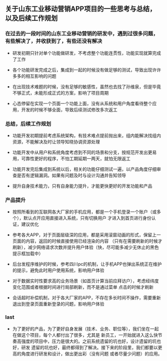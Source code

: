 ## 关于山东工业移动营销APP项目的一些思考与总结，以及后续工作规划

### 在过去的一段时间的山东工业移动营销的研发中，遇到过很多问题，有些解决了，并收获到了，有些还没有解决

- 研发初期只针对单个功能做研发，不考虑整个功能连贯性，功能实现就算完成了工作

- 各个功能研发完成之后，集成到一起的时候没有做足够的测试，导致出现许许多多的相互影响的问题

- 在出现技术难题的时候，没有足够的敏感性，虽然也去找了孙维泉，但是毕竟不够正式，未能形成正式的方案，影响了项目周期

- 心态停留在实现一个页面一个功能上面，没有从系统和用户角度看待整个应用，开发的时候不够全面，导致后续测试修改多次返工

### 总结，后续工作规划

- 功能开发初期提前考虑系统架构，有技术难点提前抛出来，组内能解决找组内资源，不能解决及时让领导知晓协调资源处理

- 功能开发中从用户和系统角度考虑到不同的场景和分支，按规范开发出更易用，可靠性更好的程序，不怕工期延期一两天，就怕无限返工

- 功能开发完后集成到系统以后，相关的功能仔细测试一遍，以产品角度仔细审查是否有逻辑漏洞。如果有问题及时与设计沟通并告知领导

- 提升自身技术能力，只有自身能力提升，才能更快更好的开发功能和产品


### 产品提升

- 按照所看到的互联网各大厂家的手机应用，都是一个手机登录一个账户（或多个），默认点开应用直接进入系统，只有切换用户
	才进入到首页进行身份认证，建议优化

- 参考各大APP，对于页面层级深的应用，都是采用滚窗动画的形式，保留上一页面的内容，返回的时候直接使用已经渲染的内容
	（只有在需要刷新的时候才刷新），减少网络请求次数并提升用户体验（快，尽可能多减少无休止的黑色提示框加载中）

- 后台发程序维护的时候，参考四川pc的机制，让手机APP也弹出系统正在维护的提示，避免此时用户使用系统，影响用户体验

- 对于数据实时性要求高的业务场景（如首页计算当前应拜访户），考虑经纬度变化范围或者根据时间进行局部刷新，而不是通过菜单
	点击的时候才刷新

- 会话超时补偿机制，对于各大厂家的APP，不存在多长时间不操作，需要重新退出到登录页面重新登录的问题，影响用户体验

### last
- 为了更好的产品，为了更好自身发展（技术、业务、职位等），我们坐在一起在做这个项目，每个人都付出了很多，尤其是
	新员工，一开始就进入这么快节奏高强度的项目中，压力是很大的。之前系统遗留的坑也好，设计遗留的坑也好，研发
	遗留的坑也好，最终都得到了解决。接下来的阶段里，我们都要以更高的角度进行研发和设计，做出更出彩（没有问题
	或者尽量少问题）的应用。